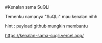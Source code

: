 #Kenalan sama SuQLi

Temenku namanya "SuQLi" mau kenalan nihh

hint : payload github mungkin membantu

https://kenalan-sama-suqli.vercel.app/